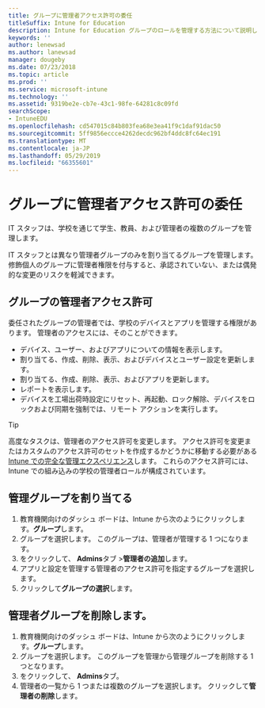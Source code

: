 ```yaml
---
title: グループに管理者アクセス許可の委任
titleSuffix: Intune for Education
description: Intune for Education グループのロールを管理する方法について説明します。
keywords: ''
author: lenewsad
ms.author: lanewsad
manager: dougeby
ms.date: 07/23/2018
ms.topic: article
ms.prod: ''
ms.service: microsoft-intune
ms.technology: ''
ms.assetid: 9319be2e-cb7e-43c1-98fe-64281c8c09fd
searchScope:
- IntuneEDU
ms.openlocfilehash: cd547015c84b803fea68e3ea41f9c1daf91dac50
ms.sourcegitcommit: 5ff9856eccce4262decdc962bf4ddc8fc64ec191
ms.translationtype: MT
ms.contentlocale: ja-JP
ms.lasthandoff: 05/29/2019
ms.locfileid: "66355601"
---
```

# <a name="delegate-admin-permissions-to-groups"></a>グループに管理者アクセス許可の委任
IT スタッフは、学校を通じて学生、教員、および管理者の複数のグループを管理します。  

IT スタッフとは異なり管理者グループのみを割り当てるグループを管理します。 修飾個人のグループに管理者権限を付与すると、承認されていない、または偶発的な変更のリスクを軽減できます。  

## <a name="group-admin-permissions"></a>グループの管理者アクセス許可 

委任されたグループの管理者では、学校のデバイスとアプリを管理する権限があります。 管理者のアクセスには、そのことができます。

- デバイス、ユーザー、およびアプリについての情報を表示します。
- 割り当てる、作成、削除、表示、およびデバイスとユーザー設定を更新します。
- 割り当てる、作成、削除、表示、およびアプリを更新します。
- レポートを表示します。
- デバイスを工場出荷時設定にリセット、再起動、ロック解除、デバイスをロックおよび同期を強制では、リモート アクションを実行します。

> [!TIP]
> 高度なタスクは、管理者のアクセス許可を変更します。 アクセス許可を変更またはカスタムのアクセス許可のセットを作成するかどうかに移動する必要がある[Intune での完全な管理エクスペリエンス](https://docs.microsoft.com/intune/role-based-access-control)します。 これらのアクセス許可には、Intune での組み込みの学校の管理者ロールが構成されています。 

## <a name="assign-an-admin-group"></a>管理グループを割り当てる

1. 教育機関向けのダッシュ ボードは、Intune から次のようにクリックします。**グループ**します。
2. グループを選択します。 このグループは、管理者が管理する 1 つになります。
3. をクリックして、 **Admins**タブ >**管理者の追加**します。
4. アプリと設定を管理する管理者のアクセス許可を指定するグループを選択します。
5. クリックして**グループの選択**します。

## <a name="remove-an-admin-group"></a>管理者グループを削除します。
1. 教育機関向けのダッシュ ボードは、Intune から次のようにクリックします。**グループ**します。
2. グループを選択します。 このグループを管理から管理グループを削除する 1 つとなります。
3. をクリックして、 **Admins**タブ。
4. 管理者の一覧から 1 つまたは複数のグループを選択します。 クリックして**管理者の削除**します。  
